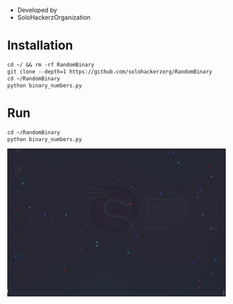 * Developed by
* SoloHackerzOrganization

# Installation
```
cd ~/ && rm -rf RandomBinary
git clone --depth=1 https://github.com/solohackerzorg/RandomBinary
cd ~/RandomBinary
python binary_numbers.py
```
# Run

```
cd ~/RandomBinary
python binary_numbers.py
```
<a href="https://github.com/solohackerzorg"><img align="center" title="RandomBinary" alt="RandomBinary" width="1600px" src="randomb.png" /></a>
